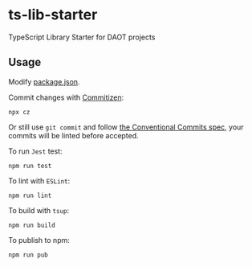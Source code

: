 # ts-lib-starter

TypeScript Library Starter for DAOT projects

## Usage

Modify [package.json]().

Commit changes with [Commitizen](https://commitizen.github.io/cz-cli/):
```shell
npx cz
```

Or still use `git commit` and follow [the Conventional Commits spec](https://www.conventionalcommits.org/en/v1.0.0/#summary), your commits will be linted before accepted.

To run `Jest` test:
```shell
npm run test
```

To lint with `ESLint`:
```shell
npm run lint
```

To build with `tsup`:
```shell
npm run build
```

To publish to npm:
```shell
npm run pub
```
